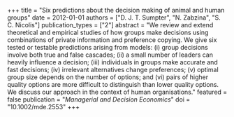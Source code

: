 +++
title = "Six predictions about the decision making of animal and human groups"
date = 2012-01-01
authors = ["D. J. T. Sumpter", "N. Zabzina", "S. C. Nicolis"]
publication_types = ["2"]
abstract = "We review and extend theoretical and empirical studies of how groups make decisions using combinations of private information and preference copying. We give six tested or testable predictions arising from models: (i) group decisions involve both true and false cascades; (ii) a small number of leaders can heavily influence a decision; (iii) individuals in groups make accurate and fast decisions; (iv) irrelevant alternatives change preferences; (v) optimal group size depends on the number of options; and (vi) pairs of higher quality options are more difficult to distinguish than lower quality options. We discuss our approach in the context of human organisations."
featured = false
publication = "*Managerial and Decision Economics*"
doi = "10.1002/mde.2553"
+++

